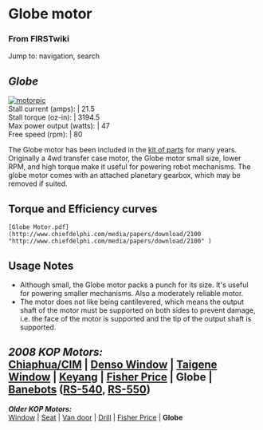

# Globe motor

### From FIRSTwiki

Jump to: navigation, search

_Globe_  
---  
[![motorpic](/media/c/ca/Motorpic.jpg)](/index.php/Image:Motorpic.jpg
"motorpic" )  
Stall current (amps): | 21.5  
Stall torque (oz-in): | 3194.5  
Max power output (watts): | 47  
Free speed (rpm): | 80  
  
The Globe motor has been included in the [kit of
parts](/index.php/Kit_of_parts "Kit of parts" ) for many years. Originally a
4wd transfer case motor, the Globe motor small size, lower RPM, and high
torque make it useful for powering robot mechanisms. The globe motor comes
with an attached planetary gearbox, which may be removed if suited.


## Torque and Efficiency curves

    [Globe Motor.pdf](http://www.chiefdelphi.com/media/papers/download/2100 "http://www.chiefdelphi.com/media/papers/download/2100" )


## Usage Notes

  * Although small, the Globe motor packs a punch for its size. It's useful for powering smaller mechanisms. Also a moderately reliable motor. 
  * The motor does not like being cantilevered, which means the output shaft of the motor must be supported on both sides to prevent damage, i.e. the face of the motor is supported and the tip of the output shaft is supported. 

  

_**2008 KOP Motors:**_  
[Chiaphua/CIM](/index.php/CIM_motor "CIM motor" ) | [Denso
Window](/index.php/Denso_window_motor "Denso window motor" ) | [Taigene
Window](/index.php?title=Taigene_window_motor&action=edit "Taigene window
motor" ) | [Keyang](/index.php?title=Keyang_motor&action=edit "Keyang motor" )
| [Fisher Price](/index.php/Fisher_Price_motor "Fisher Price motor" ) |
**Globe** | [Banebots](/index.php/Banebots_motor "Banebots motor" )
([RS-540](/index.php?title=RS-540_Banebots_motor&action=edit "RS-540 Banebots
motor" ), [RS-550](/index.php/RS-550_Banebots_motor "RS-550 Banebots motor" ))  
---  
_**Older KOP Motors:**_  
[Window](/index.php/Window_motor "Window motor" ) |
[Seat](/index.php?title=Seat_motor&action=edit "Seat motor" ) | [Van
door](/index.php/Van_door_motor "Van door motor" ) |
[Drill](/index.php/Drill_motor "Drill motor" ) | [Fisher
Price](/index.php/Fisher_Price_motor "Fisher Price motor" ) | **Globe**  
  
